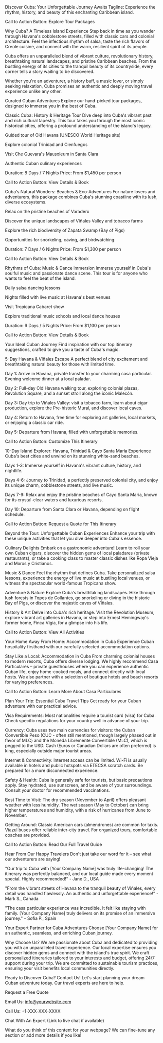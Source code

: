 Discover Cuba: Your Unforgettable Journey Awaits
Tagline: Experience the rhythm, history, and beauty of this enchanting Caribbean island.

Call to Action Button: Explore Tour Packages

Why Cuba? A Timeless Island Experience
Step back in time as you wander through Havana's cobblestone streets, filled with classic cars and colonial architecture. Feel the infectious rhythm of salsa, taste the rich flavors of Creole cuisine, and connect with the warm, resilient spirit of its people.

Cuba offers an unparalleled blend of vibrant culture, revolutionary history, breathtaking natural landscapes, and pristine Caribbean beaches. From the bustling energy of its cities to the tranquil beauty of its countryside, every corner tells a story waiting to be discovered.

Whether you're an adventurer, a history buff, a music lover, or simply seeking relaxation, Cuba promises an authentic and deeply moving travel experience unlike any other.

Curated Cuban Adventures
Explore our hand-picked tour packages, designed to immerse you in the best of Cuba.

Classic Cuba: History & Heritage Tour
Dive deep into Cuba's vibrant past and rich cultural tapestry. This tour takes you through the most iconic historical cities, offering a profound understanding of the island's legacy.

Guided tour of Old Havana (UNESCO World Heritage site)

Explore colonial Trinidad and Cienfuegos

Visit Che Guevara's Mausoleum in Santa Clara

Authentic Cuban culinary experiences

Duration: 8 Days / 7 Nights
Price: From $1,450 per person

Call to Action Button: View Details & Book

Cuba's Natural Wonders: Beaches & Eco-Adventures
For nature lovers and adventurers, this package combines Cuba's stunning coastline with its lush, diverse ecosystems.

Relax on the pristine beaches of Varadero

Discover the unique landscapes of Viñales Valley and tobacco farms

Explore the rich biodiversity of Zapata Swamp (Bay of Pigs)

Opportunities for snorkeling, caving, and birdwatching

Duration: 7 Days / 6 Nights
Price: From $1,300 per person

Call to Action Button: View Details & Book

Rhythms of Cuba: Music & Dance Immersion
Immerse yourself in Cuba's soulful music and passionate dance scene. This tour is for anyone who wants to feel the beat of the island.

Daily salsa dancing lessons

Nights filled with live music at Havana's best venues

Visit Tropicana Cabaret show

Explore traditional music schools and local dance houses

Duration: 6 Days / 5 Nights
Price: From $1,100 per person

Call to Action Button: View Details & Book

Your Ideal Cuban Journey
Find inspiration with our top itinerary suggestions, crafted to give you a taste of Cuba's magic.

5-Day Havana & Viñales Escape
A perfect blend of city excitement and breathtaking natural beauty for those with limited time.

Day 1: Arrive in Havana, private transfer to your charming casa particular. Evening welcome dinner at a local paladar.

Day 2: Full-day Old Havana walking tour, exploring colonial plazas, Revolution Square, and a sunset stroll along the iconic Malecón.

Day 3: Day trip to Viñales Valley: visit a tobacco farm, learn about cigar production, explore the Pre-historic Mural, and discover local caves.

Day 4: Return to Havana, free time for exploring art galleries, local markets, or enjoying a classic car ride.

Day 5: Departure from Havana, filled with unforgettable memories.

Call to Action Button: Customize This Itinerary

10-Day Island Explorer: Havana, Trinidad & Cayo Santa Maria
Experience Cuba's best cities and unwind on its stunning white-sand beaches.

Days 1-3: Immerse yourself in Havana's vibrant culture, history, and nightlife.

Days 4-6: Journey to Trinidad, a perfectly preserved colonial city, and enjoy its unique charm, cobblestone streets, and live music.

Days 7-9: Relax and enjoy the pristine beaches of Cayo Santa Maria, known for its crystal-clear waters and luxurious resorts.

Day 10: Departure from Santa Clara or Havana, depending on flight schedule.

Call to Action Button: Request a Quote for This Itinerary

Beyond the Tour: Unforgettable Cuban Experiences
Enhance your trip with these unique activities that let you dive deeper into Cuba's essence.

Culinary Delights
Embark on a gastronomic adventure! Learn to roll your own Cuban cigars, discover the hidden gems of local paladares (private restaurants), or take a cooking class to master classic dishes like Ropa Vieja and Moros y Cristianos.

Music & Dance
Feel the rhythm that defines Cuba. Take personalized salsa lessons, experience the energy of live music at bustling local venues, or witness the spectacular world-famous Tropicana show.

Adventure & Nature
Explore Cuba's breathtaking landscapes. Hike through lush forests in Topes de Collantes, go snorkeling or diving in the historic Bay of Pigs, or discover the majestic caves of Viñales.

History & Art
Delve into Cuba's rich heritage. Visit the Revolution Museum, explore vibrant art galleries in Havana, or step into Ernest Hemingway's former home, Finca Vigía, for a glimpse into his life.

Call to Action Button: View All Activities

Your Home Away From Home: Accommodation in Cuba
Experience Cuban hospitality firsthand with our carefully selected accommodation options.

Stay Like a Local: Accommodation in Cuba
From charming colonial houses to modern resorts, Cuba offers diverse lodging. We highly recommend Casa Particulares – private guesthouses where you can experience authentic Cuban life, enjoy home-cooked meals, and connect directly with local hosts. We also partner with a selection of boutique hotels and beach resorts for varying preferences.

Call to Action Button: Learn More About Casa Particulares

Plan Your Trip: Essential Cuba Travel Tips
Get ready for your Cuban adventure with our practical advice.

Visa Requirements: Most nationalities require a tourist card (visa) for Cuba. Check specific regulations for your country well in advance of your trip.

Currency: Cuba uses two main currencies for visitors: the Cuban Convertible Peso (CUC - often still mentioned, though largely phased out in favor of MLC) and the Moneda Libremente Convertible (MLC), which is pegged to the USD. Cash (Euros or Canadian Dollars are often preferred) is king, especially outside major tourist areas.

Internet & Connectivity: Internet access can be limited. Wi-Fi is usually available in hotels and public hotspots via ETECSA scratch cards. Be prepared for a more disconnected experience.

Safety & Health: Cuba is generally safe for tourists, but basic precautions apply. Stay hydrated, use sunscreen, and be aware of your surroundings. Consult your doctor for recommended vaccinations.

Best Time to Visit: The dry season (November to April) offers pleasant weather with less humidity. The wet season (May to October) can bring higher temperatures and humidity, with a risk of hurricanes from June to November.

Getting Around: Classic American cars (almendrones) are common for taxis. Viazul buses offer reliable inter-city travel. For organized tours, comfortable coaches are provided.

Call to Action Button: Read Our Full Travel Guide

Hear From Our Happy Travelers
Don't just take our word for it – see what our adventurers are saying!

"Our trip to Cuba with [Your Company Name] was truly life-changing! The itinerary was perfectly balanced, and our local guide made every moment special. Highly recommended!" - Jane D., USA

"From the vibrant streets of Havana to the tranquil beauty of Viñales, every detail was handled flawlessly. An authentic and unforgettable experience!" - Mark S., Canada

"The casa particular experience was incredible. It felt like staying with family. [Your Company Name] truly delivers on its promise of an immersive journey." - Sofia P., Spain

Your Expert Partner for Cuba Adventures
Choose [Your Company Name] for an authentic, seamless, and enriching Cuban journey.

Why Choose Us?
We are passionate about Cuba and dedicated to providing you with an unparalleled travel experience. Our local expertise ensures you discover hidden gems and connect with the island's true spirit. We craft personalized itineraries tailored to your interests and budget, offering 24/7 support during your trip. We are committed to sustainable tourism practices, ensuring your visit benefits local communities directly.

Ready to Discover Cuba? Contact Us!
Let's start planning your dream Cuban adventure today. Our travel experts are here to help.

Request a Free Quote

Email Us: info@yourwebsite.com

Call Us: +1-XXX-XXX-XXXX

Chat With An Expert (Link to live chat if available)

What do you think of this content for your webpage? We can fine-tune any section or add more details if you like!
